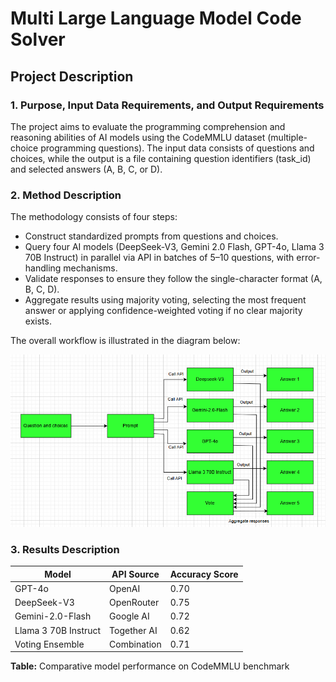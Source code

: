 # Multi Large Language Model Code Solver

## Project Description

### 1. Purpose, Input Data Requirements, and Output Requirements
The project aims to evaluate the programming comprehension and reasoning abilities of AI models using the CodeMMLU dataset (multiple-choice programming questions). The input data consists of questions and choices, while the output is a file containing question identifiers (task_id) and selected answers (A, B, C, or D).

### 2. Method Description
The methodology consists of four steps:  
- Construct standardized prompts from questions and choices.  
- Query four AI models (DeepSeek-V3, Gemini 2.0 Flash, GPT-4o, Llama 3 70B Instruct) in parallel via API in batches of 5–10 questions, with error-handling mechanisms.  
- Validate responses to ensure they follow the single-character format (A, B, C, D).  
- Aggregate results using majority voting, selecting the most frequent answer or applying confidence-weighted voting if no clear majority exists.

The overall workflow is illustrated in the diagram below:

![Model Voting Architecture](./data/method.png)

### 3. Results Description

| **Model**              | **API Source**   | **Accuracy Score** |
|------------------------|------------------|---------------------|
| GPT-4o                 | OpenAI           | 0.70                |
| DeepSeek-V3            | OpenRouter       | 0.75                |
| Gemini-2.0-Flash       | Google AI        | 0.72                |
| Llama 3 70B Instruct   | Together AI      | 0.62                |
| Voting Ensemble        | Combination      | 0.71                |

**Table:** Comparative model performance on CodeMMLU benchmark
